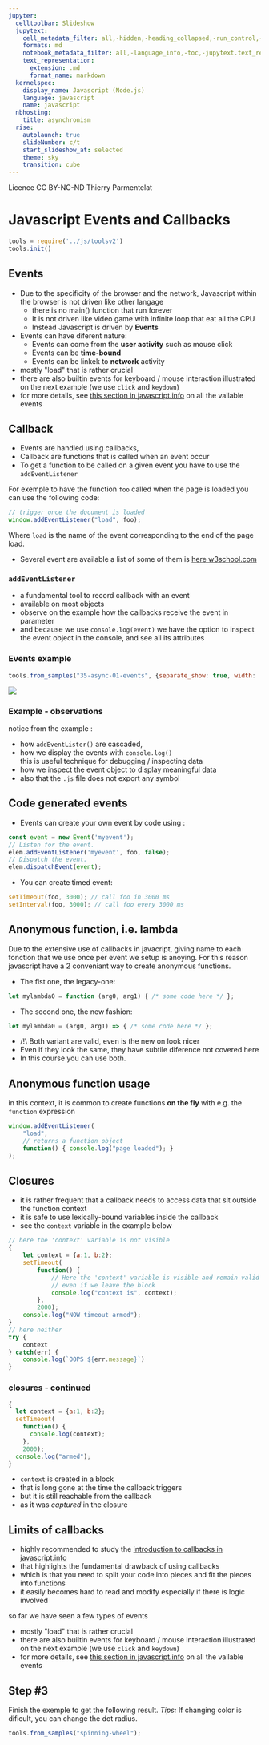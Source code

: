 ```yaml
---
jupyter:
  celltoolbar: Slideshow
  jupytext:
    cell_metadata_filter: all,-hidden,-heading_collapsed,-run_control,-trusted
    formats: md
    notebook_metadata_filter: all,-language_info,-toc,-jupytext.text_representation.jupytext_version,-jupytext.text_representation.format_version
    text_representation:
      extension: .md
      format_name: markdown
  kernelspec:
    display_name: Javascript (Node.js)
    language: javascript
    name: javascript
  nbhosting:
    title: asynchronism
  rise:
    autolaunch: true
    slideNumber: c/t
    start_slideshow_at: selected
    theme: sky
    transition: cube
---
```


<!-- #region slideshow={"slide_type": "slide"} -->
<div class="licence">
<span>Licence CC BY-NC-ND</span>
<span>Thierry Parmentelat</span>
</div>
<!-- #endregion -->

<!-- #region slideshow={"slide_type": ""} -->
# Javascript Events and Callbacks
<!-- #endregion -->

```javascript
tools = require('../js/toolsv2')
tools.init()
```

<!-- #region slideshow={"slide_type": "slide"} -->
## Events

* Due to the specificity of the browser and the network, Javascript within the browser is not driven like other langage
  * there is no main() function that run forever
  * It is not driven like video game with infinite loop that eat all the CPU
  * Instead Javascript is driven by **Events**
* Events can have diferent nature:
  * Events can come from the **user activity** such as mouse click
  * Events can be **time-bound**
  * Events can be linkek to **network** activity
* mostly "load" that is rather crucial
* there are also builtin events for keyboard / mouse interaction illustrated on the next example (we use `click` and `keydown`)
* for more details, see [this section in javascript.info](https://javascript.info/event-details) on all the vailable events
<!-- #endregion -->

<!-- #region slideshow={"slide_type": "slide"} -->
## Callback

* Events are handled using callbacks,
* Callback are functions that is called when an event occur
* To get a function to be called on a given event you have to use the `addEventListener`

For exemple to have the function `foo` called when the page is loaded you can use the following code:

```javascript
// trigger once the document is loaded
window.addEventListener("load", foo);
```

Where `load` is the name of the event corresponding to the end of the page load.

* Several event are available a list of some of them is [here w3school.com](https://www.w3schools.com/jsref/dom_obj_event.asp)

<!-- #endregion -->

<!-- #region slideshow={"slide_type": "slide"} -->
### `addEventListener`
<!-- #endregion -->

* a fundamental tool to record callback with an event
* available on most objects
* observe on the example how the callbacks receive the event in parameter
* and because we use `console.log(event)` we have the option to inspect the event object in the console, and see all its attributes

<!-- #region slideshow={"slide_type": "slide"} -->
### Events example
<!-- #endregion -->

```javascript hide_input=true
tools.from_samples("35-async-01-events", {separate_show: true, width: '40em'})
```

![](../media/callbacks-chain.png)

<!-- #region slideshow={"slide_type": "slide"} -->
### Example - observations
<!-- #endregion -->

notice from the example :

* how `addEventLister()` are cascaded,
* how we display the events with `console.log()`  
  this is useful technique for debugging / inspecting data
* how we inspect the event object to display meaningful data
* also that the `.js` file does not export any symbol 

<!-- #region slideshow={"slide_type": "slide"} -->
## Code generated events

* Events can create your own event by code using :

```javascript
const event = new Event('myevent');
// Listen for the event.
elem.addEventListener('myevent', foo, false);
// Dispatch the event.
elem.dispatchEvent(event);
```

* You can create timed event:

```javascript
setTimeout(foo, 3000); // call foo in 3000 ms
setInterval(foo, 3000); // call foo every 3000 ms

```
<!-- #endregion -->

<!-- #region slideshow={"slide_type": "slide"} -->
## Anonymous function, i.e. lambda

Due to the extensive use of callbacks in javacript, giving name to each fonction that we use once per event we setup is anoying. For this reason javascript have a 2 conveniant way to create anonymous functions.

* The fist one, the legacy-one:
```javascript
let mylambda0 = function (arg0, arg1) { /* some code here */ };
```
* The second one, the new fashion:
```javascript
let mylambda0 = (arg0, arg1) => { /* some code here */ };
```
* /!\ Both variant are valid, even is the new on look nicer
* Even if they look the same, they have subtile diference not covered here
* In this course you can use both.

<!-- #endregion -->

<!-- #region slideshow={"slide_type": "slide"} -->
## Anonymous function usage

in this context, it is common to create functions **on the fly** with e.g. the `function` expression

```javascript
window.addEventListener(
    "load", 
    // returns a function object
    function() { console.log("page loaded"); }  
);
```
<!-- #endregion -->

<!-- #region slideshow={"slide_type": "slide"} -->
## Closures
<!-- #endregion -->

* it is rather frequent that a callback needs to access data that sit outside the function context
* it is safe to use lexically-bound variables inside the callback
* see the `context` variable in the example below

```javascript
// here the 'context' variable is not visible
{ 
    let context = {a:1, b:2};
    setTimeout( 
        function() {
            // Here the 'context' variable is visible and remain valid
            // even if we leave the block
            console.log("context is", context);
        },
        2000);
    console.log("NOW timeout armed");
} 
// here neither
try {
    context
} catch(err) {
    console.log(`OOPS ${err.message}`)
}
```

<!-- #region slideshow={"slide_type": "slide"} -->
### closures - continued
<!-- #endregion -->

<!-- #region cell_style="split" -->
```javascript
{ 
  let context = {a:1, b:2};
  setTimeout( 
    function() {
      console.log(context);
    },
    2000);
  console.log("armed");
}
```
<!-- #endregion -->

<!-- #region cell_style="split" -->
* `context` is created in a block
* that is long gone at the time the callback triggers
* but it is still reachable from the callback
* as it was *captured* in the closure
<!-- #endregion -->

<!-- #region slideshow={"slide_type": "slide"} -->
## Limits of callbacks
<!-- #endregion -->

* highly recommended to study the [introduction to callbacks in javascript.info](https://javascript.info/callbacks)
* that highlights the fundamental drawback of using callbacks
* which is that you need to split your code into pieces and fit the pieces into functions
* it easily becomes hard to read and modify especially if there is logic involved


so far we have seen a few types of events

* mostly "load" that is rather crucial
* there are also builtin events for keyboard / mouse interaction illustrated on the next example (we use `click` and `keydown`)
* for more details, see [this section in javascript.info](https://javascript.info/event-details) on all the vailable events

<!-- #region slideshow={"slide_type": "slide"} -->
## Step #3

Finish the exemple to get the following result.
_Tips:_ If changing color is dificult, you can change the dot radius.
<!-- #endregion -->

```javascript
tools.from_samples("spinning-wheel");
```
